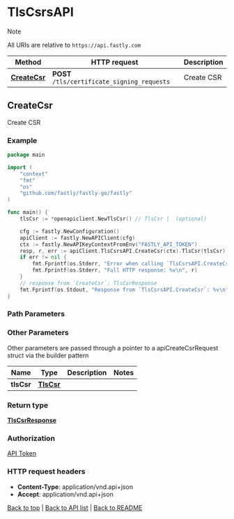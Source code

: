 # TlsCsrsAPI

> [!NOTE]
> All URIs are relative to `https://api.fastly.com`

Method | HTTP request | Description
------------- | ------------- | -------------
[**CreateCsr**](TlsCsrsAPI.md#CreateCsr) | **POST** `/tls/certificate_signing_requests` | Create CSR



## CreateCsr

Create CSR



### Example

```go
package main

import (
    "context"
    "fmt"
    "os"
    "github.com/fastly/fastly-go/fastly"
)

func main() {
    tlsCsr := *openapiclient.NewTlsCsr() // TlsCsr |  (optional)

    cfg := fastly.NewConfiguration()
    apiClient := fastly.NewAPIClient(cfg)
    ctx := fastly.NewAPIKeyContextFromEnv("FASTLY_API_TOKEN")
    resp, r, err := apiClient.TlsCsrsAPI.CreateCsr(ctx).TlsCsr(tlsCsr).Execute()
    if err != nil {
        fmt.Fprintf(os.Stderr, "Error when calling `TlsCsrsAPI.CreateCsr`: %v\n", err)
        fmt.Fprintf(os.Stderr, "Full HTTP response: %v\n", r)
    }
    // response from `CreateCsr`: TlsCsrResponse
    fmt.Fprintf(os.Stdout, "Response from `TlsCsrsAPI.CreateCsr`: %v\n", resp)
}
```

### Path Parameters



### Other Parameters

Other parameters are passed through a pointer to a apiCreateCsrRequest struct via the builder pattern


Name | Type | Description  | Notes
------------- | ------------- | ------------- | -------------
 **tlsCsr** | [**TlsCsr**](TlsCsr.md) |  | 

### Return type

[**TlsCsrResponse**](TlsCsrResponse.md)

### Authorization

[API Token](https://www.fastly.com/documentation/reference/api/#authentication)

### HTTP request headers

- **Content-Type**: application/vnd.api+json
- **Accept**: application/vnd.api+json

[Back to top](#) | [Back to API list](../README.md#documentation-for-api-endpoints) | [Back to README](../README.md)

